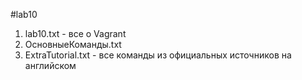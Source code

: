 #lab10
1) lab10.txt - все о Vagrant
2) ОсновныеКоманды.txt
3) ExtraTutorial.txt - все команды из официальных источников на английском
